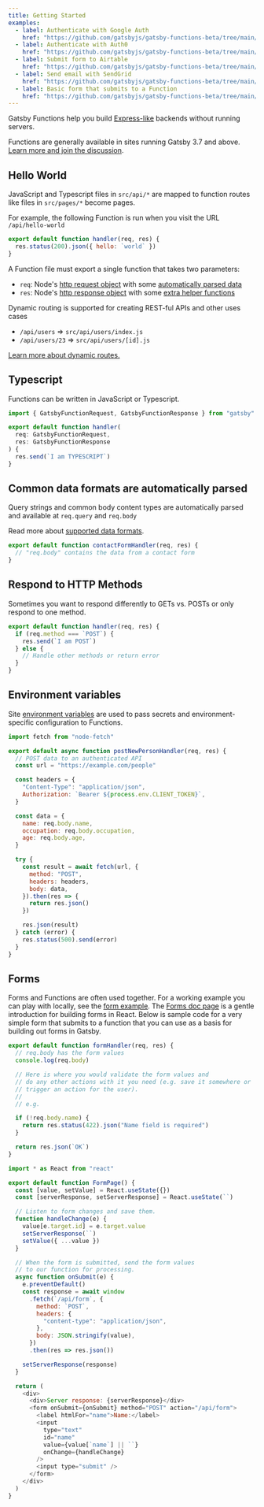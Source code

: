 ```yaml
---
title: Getting Started
examples:
  - label: Authenticate with Google Auth
    href: "https://github.com/gatsbyjs/gatsby-functions-beta/tree/main/examples/google-auth"
  - label: Authenticate with Auth0
    href: "https://github.com/gatsbyjs/gatsby-functions-beta/tree/main/examples/auth0"
  - label: Submit form to Airtable
    href: "https://github.com/gatsbyjs/gatsby-functions-beta/tree/main/examples/airtable-form"
  - label: Send email with SendGrid
    href: "https://github.com/gatsbyjs/gatsby-functions-beta/tree/main/examples/sendgrid-email"
  - label: Basic form that submits to a Function
    href: "https://github.com/gatsbyjs/gatsby-functions-beta/tree/main/examples/basic-form"
---
```


Gatsby Functions help you build [Express-like](https://expressjs.com/) backends without running servers.

Functions are generally available in sites running Gatsby 3.7 and above. [Learn more and join the discussion](https://github.com/gatsbyjs/gatsby/discussions/30735).

## Hello World

JavaScript and Typescript files in `src/api/*` are mapped to function routes like files in `src/pages/*` become pages.

For example, the following Function is run when you visit the URL `/api/hello-world`

```js:title=src/api/hello-world.js
export default function handler(req, res) {
  res.status(200).json({ hello: `world` })
}
```

A Function file must export a single function that takes two parameters:

- `req`: Node's [http request object](https://nodejs.org/api/http.html#http_class_http_incomingmessage) with some [automatically parsed data](/docs/reference/functions/getting-started/#common-data-formats-are-automatically-parsed)
- `res`: Node's [http response object](https://nodejs.org/api/http.html#http_class_http_serverresponse) with some [extra helper functions](/docs/reference/functions/middleware-and-helpers/#res-helpers)

Dynamic routing is supported for creating REST-ful APIs and other uses cases

- `/api/users` => `src/api/users/index.js`
- `/api/users/23` => `src/api/users/[id].js`

[Learn more about dynamic routes.](/docs/reference/functions/routing#dynamic-routing)

## Typescript

Functions can be written in JavaScript or Typescript.

```ts:title=src/api/typescript.ts
import { GatsbyFunctionRequest, GatsbyFunctionResponse } from "gatsby"

export default function handler(
  req: GatsbyFunctionRequest,
  res: GatsbyFunctionResponse
) {
  res.send(`I am TYPESCRIPT`)
}
```

## Common data formats are automatically parsed

Query strings and common body content types are automatically parsed and available at `req.query` and `req.body`

Read more about [supported data formats](/docs/reference/functions/middleware-and-helpers).

```js:title=src/api/contact-form.js
export default function contactFormHandler(req, res) {
  // "req.body" contains the data from a contact form
}
```

## Respond to HTTP Methods

Sometimes you want to respond differently to GETs vs. POSTs or only respond
to one method.

```js:title=src/api/method-example.js
export default function handler(req, res) {
  if (req.method === `POST`) {
    res.send(`I am POST`)
  } else {
    // Handle other methods or return error
  }
}
```

## Environment variables

Site [environment variables](/docs/how-to/local-development/environment-variables) are used to pass secrets and environment-specific configuration to Functions.

```js:title=src/api/users/[id].js
import fetch from "node-fetch"

export default async function postNewPersonHandler(req, res) {
  // POST data to an authenticated API
  const url = "https://example.com/people"

  const headers = {
    "Content-Type": "application/json",
    Authorization: `Bearer ${process.env.CLIENT_TOKEN}`,
  }

  const data = {
    name: req.body.name,
    occupation: req.body.occupation,
    age: req.body.age,
  }

  try {
    const result = await fetch(url, {
      method: "POST",
      headers: headers,
      body: data,
    }).then(res => {
      return res.json()
    })

    res.json(result)
  } catch (error) {
    res.status(500).send(error)
  }
}
```

## Forms

Forms and Functions are often used together. For a working example you can play with locally, see the [form example](https://github.com/gatsbyjs/gatsby-functions-beta/tree/main/examples/basic-form). The [Forms doc page](/docs/how-to/adding-common-features/adding-forms/) is a gentle introduction for building forms in React. Below is sample code for a very simple form that submits to a function that you can use as a basis for building out forms in Gatsby.

```js:title=src/api/form.js
export default function formHandler(req, res) {
  // req.body has the form values
  console.log(req.body)

  // Here is where you would validate the form values and
  // do any other actions with it you need (e.g. save it somewhere or
  // trigger an action for the user).
  //
  // e.g.

  if (!req.body.name) {
    return res.status(422).json("Name field is required")
  }

  return res.json(`OK`)
}
```

```js:title=src/pages/form.js
import * as React from "react"

export default function FormPage() {
  const [value, setValue] = React.useState({})
  const [serverResponse, setServerResponse] = React.useState(``)

  // Listen to form changes and save them.
  function handleChange(e) {
    value[e.target.id] = e.target.value
    setServerResponse(``)
    setValue({ ...value })
  }

  // When the form is submitted, send the form values
  // to our function for processing.
  async function onSubmit(e) {
    e.preventDefault()
    const response = await window
      .fetch(`/api/form`, {
        method: `POST`,
        headers: {
          "content-type": "application/json",
        },
        body: JSON.stringify(value),
      })
      .then(res => res.json())

    setServerResponse(response)
  }

  return (
    <div>
      <div>Server response: {serverResponse}</div>
      <form onSubmit={onSubmit} method="POST" action="/api/form">
        <label htmlFor="name">Name:</label>
        <input
          type="text"
          id="name"
          value={value[`name`] || ``}
          onChange={handleChange}
        />
        <input type="submit" />
      </form>
    </div>
  )
}
```
